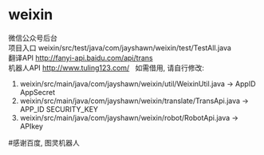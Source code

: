 # weixin
微信公众号后台  
项目入口 weixin/src/test/java/com/jayshawn/weixin/test/TestAll.java  
翻译API http://fanyi-api.baidu.com/api/trans  
机器人API http://www.tuling123.com/
  
如需借用, 请自行修改:  
1. weixin/src/main/java/com/jayshawn/weixin/util/WeixinUtil.java -> AppID AppSecret  
2. weixin/src/main/java/com/jayshawn/weixin/translate/TransApi.java -> APP_ID SECURITY_KEY
3. weixin/src/main/java/com/jayshawn/weixin/robot/RobotApi.java -> APIkey

#感谢百度, 图灵机器人
